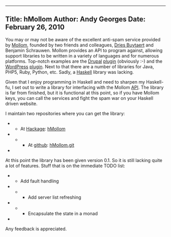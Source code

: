 -----
Title:  hMollom
Author: Andy Georges
Date: February 26, 2010
-----







You may or may not be aware of the excellent anti-spam service provided
by [Mollom](http://mollom.com/), founded by two friends and colleagues,
[Dries Buytaert](http://buytaert.net/) and Benjamin Schrauwen. Mollom
provides an API to program against, allowing support libraries to be
written in a variety of languages and for numerous platforms. Top-notch
examples are the [Drupal](http://drupal.org/)
[plugin](http://ftp.drupal.org/files/projects/mollom-6.x-1.12.tar.gz)
(obviously :-) and the [WordPress](http://wordpress.org/)
[plugin](http://wordpress.org/extend/plugins/wp-mollom). Next to that
there are a number of libraries for Java, PHP5, Ruby, Python, etc.
Sadly, a [Haskell](http://haskell.org/) library was lacking.


Given that I enjoy programming in Haskell and need to sharpen my
Haskell-fu, I set out to write a library for interfacing with the Mollom
[API](http://mollom.com/api/mollom-basics). The library is far from
finished, but it is functional at this point, so if you have Mollom
keys, you can call the services and fight the spam war on your Haskell
driven website.


I maintain two repositories where you can get the library:


-   -   At [Hackage](http://hackage.haskell.org/):
[hMollom](http://hackage.haskell.org/package/hMollom)
-   -   -   At [github](http://github.com/):
[hMollom.git](http://github.com/itkovian/hMollom)
-   


At this point the library has been given version 0.1. So it is still
lacking quite a lot of features. Stuff that is on the immediate TODO
list:


-   -   Add fault handling
-   -   -   Add server list refreshing
-   -   -   Encapsulate the state in a monad
-   


Any feedback is appreciated.





